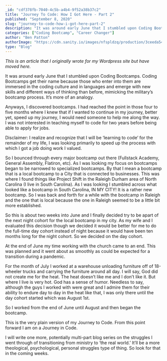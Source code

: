 ```yaml
---
_id: "cdf378fb-7040-4c5b-a4b4-9f52a38b37c2"
title: "Journey To Code: How I Got Here - Part 2"
published: "September 8, 2020"
slug: "journey-to-code-how-i-got-here-part-2"
description: "It was around early June that I stumbled upon Coding Bootcamps"
categories: ["Coding Bootcamp", "Career Changer"]
author: "Ben Patton"
authorImage: "https://cdn.sanity.io/images/nfspldzq/production/3ceeda54221c7c0614ecc51f955c7be39a1da34e-512x512.jpg"
type: "Blog"
---
```


_This is an article that I originally wrote for my Wordpress site but have moved here._

It was around early June that I stumbled upon Coding Bootcamps. Coding Bootcamps get their name because those who enter into them are immersed in the coding culture and in languages and emerge with new skills and different ways of thinking than before, mimicking the military’s bootcamp process. It’s more of an analogy.

Anyways, I discovered bootcamps. I had reached the point in those four to five months where I knew that if I wanted to continue in my journey, better yet, speed up my journey, I would need someone to help me along the way. I was not interested in teaching myself to code for two years before being able to apply for jobs.

Disclaimer: I realize and recognize that I will be ‘learning to code’ for the remainder of my life, I was looking primarily to speed up the process with which I got a job doing work I valued.

So I bounced through every major bootcamp out there (Fullstack Academy, General Assembly, Flatiron, etc). As I was looking my focus on bootcamps began to be narrowed to specialized bootcamps. By that I mean a bootcamp that is a local bootcamp to a City that is connected to businesses. This was where I found things like Project Shift in the Raleigh Durham area of North Carolina (I live in South Carolina). As I was looking I stumbled across what looked like a bootcamp in South Carolina, IN MY CITY! It is a rather new bootcamp. So I was back and forth for a while with the bootcamp in Raleigh and the one that is local because the one in Raleigh seemed to be a little bit more established.

So this is about two weeks into June and I finally decided try to be apart of the next night cohort for the local bootcamp in my city. As my wife and I evaluated this decision though we decided it would be better for me to do the full-time day cohort instead of night because it would have been ten months long for the night cohort. So we decided on the day cohort.

At the end of June my time working with the church came to an end. This was planned and it went about as smoothly as could be expected for a transition during a pandemic.

For the month of July I worked at a warehouse unloading furniture off of 18-wheeler trucks and carrying the furniture around all day. I will say, God did not create me for the heat. The heat doesn’t like me and I don’t like it. But where I live is very hot. God has a sense of humor. Needless to say, although the guys I worked with were great and I admire them for their ability to endure day to day in the heat like that, I was only there until the day cohort started which was August 1st.

So I worked from the end of June until August and then began the bootcamp.

This is the very plain version of my Journey to Code. From this point forward I am on a Journey in Code.

I will write one more, potentially multi-part blog series on the struggles I went through of transitioning from ministry to ‘the real world.’ It’ll be a more theological, psychological, personal struggles type of thing. So look for that in the coming weeks.

